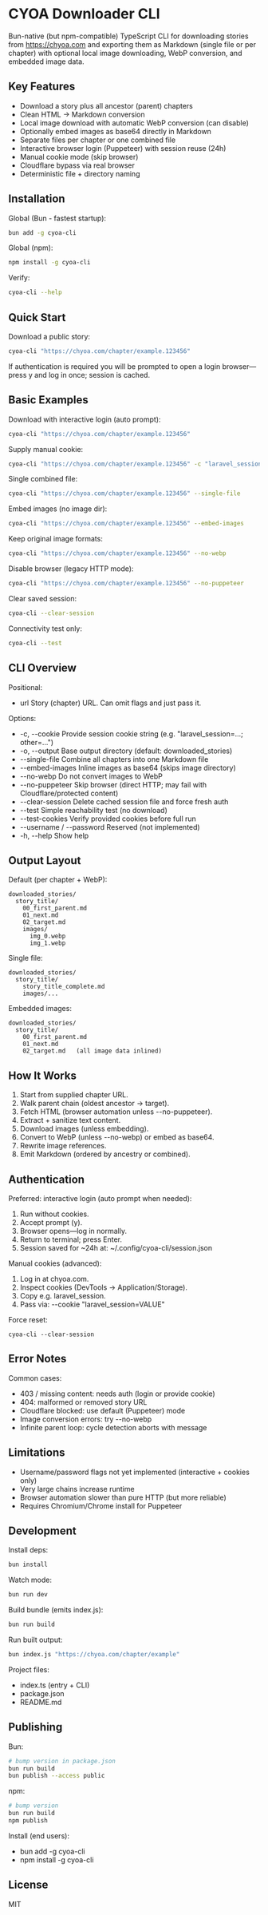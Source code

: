 # CYOA Downloader CLI

Bun-native (but npm-compatible) TypeScript CLI for downloading stories from https://chyoa.com and exporting them as Markdown (single file or per chapter) with optional local image downloading, WebP conversion, and embedded image data.

## Key Features

- Download a story plus all ancestor (parent) chapters
- Clean HTML → Markdown conversion
- Local image download with automatic WebP conversion (can disable)
- Optionally embed images as base64 directly in Markdown
- Separate files per chapter or one combined file
- Interactive browser login (Puppeteer) with session reuse (24h)
- Manual cookie mode (skip browser)
- Cloudflare bypass via real browser
- Deterministic file + directory naming

## Installation

Global (Bun - fastest startup):
```bash
bun add -g cyoa-cli
```

Global (npm):
```bash
npm install -g cyoa-cli
```

Verify:
```bash
cyoa-cli --help
```

## Quick Start

Download a public story:
```bash
cyoa-cli "https://chyoa.com/chapter/example.123456"
```

If authentication is required you will be prompted to open a login browser—press y and log in once; session is cached.

## Basic Examples

Download with interactive login (auto prompt):
```bash
cyoa-cli "https://chyoa.com/chapter/example.123456"
```

Supply manual cookie:
```bash
cyoa-cli "https://chyoa.com/chapter/example.123456" -c "laravel_session=YOUR_VALUE"
```

Single combined file:
```bash
cyoa-cli "https://chyoa.com/chapter/example.123456" --single-file
```

Embed images (no image dir):
```bash
cyoa-cli "https://chyoa.com/chapter/example.123456" --embed-images
```

Keep original image formats:
```bash
cyoa-cli "https://chyoa.com/chapter/example.123456" --no-webp
```

Disable browser (legacy HTTP mode):
```bash
cyoa-cli "https://chyoa.com/chapter/example.123456" --no-puppeteer
```

Clear saved session:
```bash
cyoa-cli --clear-session
```

Connectivity test only:
```bash
cyoa-cli --test
```

## CLI Overview

Positional:
- url  Story (chapter) URL. Can omit flags and just pass it.

Options:
- -c, --cookie            Provide session cookie string (e.g. "laravel_session=...; other=...")
- -o, --output            Base output directory (default: downloaded_stories)
- --single-file           Combine all chapters into one Markdown file
- --embed-images          Inline images as base64 (skips image directory)
- --no-webp               Do not convert images to WebP
- --no-puppeteer          Skip browser (direct HTTP; may fail with Cloudflare/protected content)
- --clear-session         Delete cached session file and force fresh auth
- --test                  Simple reachability test (no download)
- --test-cookies          Verify provided cookies before full run
- --username / --password Reserved (not implemented)
- -h, --help              Show help

## Output Layout

Default (per chapter + WebP):
```
downloaded_stories/
  story_title/
    00_first_parent.md
    01_next.md
    02_target.md
    images/
      img_0.webp
      img_1.webp
```

Single file:
```
downloaded_stories/
  story_title/
    story_title_complete.md
    images/...
```

Embedded images:
```
downloaded_stories/
  story_title/
    00_first_parent.md
    01_next.md
    02_target.md   (all image data inlined)
```

## How It Works

1. Start from supplied chapter URL.
2. Walk parent chain (oldest ancestor → target).
3. Fetch HTML (browser automation unless --no-puppeteer).
4. Extract + sanitize text content.
5. Download images (unless embedding).
6. Convert to WebP (unless --no-webp) or embed as base64.
7. Rewrite image references.
8. Emit Markdown (ordered by ancestry or combined).

## Authentication

Preferred: interactive login (auto prompt when needed):
1. Run without cookies.
2. Accept prompt (y).
3. Browser opens—log in normally.
4. Return to terminal; press Enter.
5. Session saved for ~24h at: ~/.config/cyoa-cli/session.json

Manual cookies (advanced):
1. Log in at chyoa.com.
2. Inspect cookies (DevTools → Application/Storage).
3. Copy e.g. laravel_session.
4. Pass via: --cookie "laravel_session=VALUE"

Force reset:
```
cyoa-cli --clear-session
```

## Error Notes

Common cases:
- 403 / missing content: needs auth (login or provide cookie)
- 404: malformed or removed story URL
- Cloudflare blocked: use default (Puppeteer) mode
- Image conversion errors: try --no-webp
- Infinite parent loop: cycle detection aborts with message

## Limitations

- Username/password flags not yet implemented (interactive + cookies only)
- Very large chains increase runtime
- Browser automation slower than pure HTTP (but more reliable)
- Requires Chromium/Chrome install for Puppeteer

## Development

Install deps:
```bash
bun install
```

Watch mode:
```bash
bun run dev
```

Build bundle (emits index.js):
```bash
bun run build
```

Run built output:
```bash
bun index.js "https://chyoa.com/chapter/example"
```

Project files:
- index.ts (entry + CLI)
- package.json
- README.md

## Publishing

Bun:
```bash
# bump version in package.json
bun run build
bun publish --access public
```

npm:
```bash
# bump version
bun run build
npm publish
```

Install (end users):
- bun add -g cyoa-cli
- npm install -g cyoa-cli

## License

MIT
